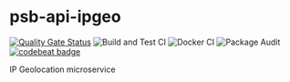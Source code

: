 # psb-api-ipgeo

[![Quality Gate Status](https://sonarcloud.io/api/project_badges/measure?project=myrotvorets_psb-api-ipgeo&metric=alert_status)](https://sonarcloud.io/dashboard?id=myrotvorets_psb-api-ipgeo)
![Build and Test CI](https://github.com/myrotvorets/psb-api-ipgeo/workflows/Build%20and%20Test%20CI/badge.svg)
![Docker CI](https://github.com/myrotvorets/psb-api-ipgeo/workflows/Docker%20CI/badge.svg)
![Package Audit](https://github.com/myrotvorets/psb-api-ipgeo/workflows/Package%20Audit/badge.svg)
[![codebeat badge](https://codebeat.co/badges/b568af7d-80a2-493a-bfb7-c72c84840807)](https://codebeat.co/projects/github-com-myrotvorets-psb-api-ipgeo-master)

IP Geolocation microservice
